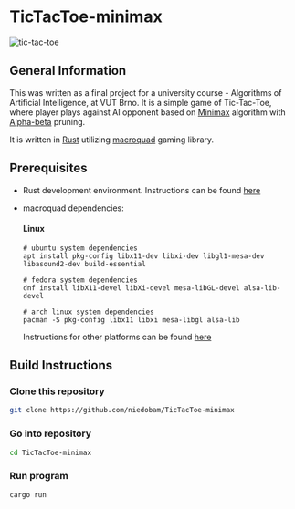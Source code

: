 # TicTacToe-minimax


![tic-tac-toe](https://user-images.githubusercontent.com/127039716/235303174-f781f020-28d1-4f0a-8070-aa2826163f27.gif)

## General Information
This was written as a final project for a university course - Algorithms of Artificial Intelligence, at VUT Brno. It is a simple game of Tic-Tac-Toe, where player plays against AI opponent based on [Minimax](https://en.wikipedia.org/wiki/Minimax) algorithm with [Alpha-beta](https://en.wikipedia.org/wiki/Alpha%E2%80%93beta_pruning) pruning.

It is written in [Rust](https://www.rust-lang.org/) utilizing [macroquad](https://github.com/not-fl3/macroquad) gaming library.


## Prerequisites
  * Rust development environment. Instructions can be found [here](https://www.rust-lang.org/tools/install)
  
  
  * macroquad dependencies:
    #### Linux
    ```
    # ubuntu system dependencies
    apt install pkg-config libx11-dev libxi-dev libgl1-mesa-dev libasound2-dev build-essential

    # fedora system dependencies
    dnf install libX11-devel libXi-devel mesa-libGL-devel alsa-lib-devel

    # arch linux system dependencies
    pacman -S pkg-config libx11 libxi mesa-libgl alsa-lib
    ```
    
    Instructions for other platforms can be found [here](https://github.com/not-fl3/macroquad#windows)


## Build Instructions
  ### Clone this repository
  ```bash
  git clone https://github.com/niedobam/TicTacToe-minimax
  ```
  ### Go into repository
  ```bash
  cd TicTacToe-minimax
  ```
  ### Run program
  ```rust
  cargo run
  ```
